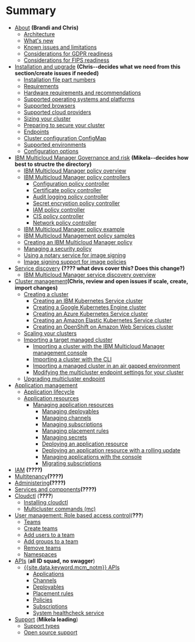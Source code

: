 # Summary
 * [About](about/mcm_welcome.md) **(Brandi and Chris)**
   * [Architecture](about/architecture.md)
   * [What's new](about/whats_new.md)
   * [Known issues and limitations](about/known_issues.md)
   * [Considerations for GDPR readiness](about/gdpr_readiness.md)
   * [Considerations for FIPS readiness](about/fips_compliance.md)
 * [Installation and upgrade](install/installation.md) **(Chris--decides what we need from this section/create issues if needed)**
   * [Installation file part numbers](install/part_numbers.md)
   * [Requirements](install/requirements.md)
   * [Hardware requirements and recommendations](install/hardware_reqs.md)
   * [Supported operating systems and platforms](install/supported_os.md)
   * [Supported browsers](install/supported_browsers.md)
   * [Supported cloud providers](install/supported_clouds.md)
   * [Sizing your cluster](install/plan_capacity.md)
   * [Preparing to secure your cluster](install/plan_security.md)
   * [Endpoints](install/cluster_endpoints.md)
   * [Cluster configuration ConfigMap](install/configmap_cluster.md)
   * [Supported environments](install/environments_overview.md)
   * [Configuration options](install/config_install.md)
 * [IBM Multicloud Manager Governance and risk](compliance/compliance_intro.md) **(Mikela--decides how best to structre the directory)**
   * [IBM Multicloud Manager policy overview](compliance/policy_overview.md)
   * [IBM Multicloud Manager policy controllers](compliance/policy_controllers.md)
     * [Configuration policy controller](manage_policies/config_policy_ctrl.md)
     * [Certificate policy controller](manage_policies/cert_policy_ctrl.md)
     * [Audit logging policy controller](manage_policies/audit_policy_ctrl.md)
     * [Secret encryption policy controller](manage_policies/encrypt_policy.md)
     * [IAM policy controller](manage_policies/iam_policy_ctrl.md) <!--TBD-->
     * [CIS policy controller](manage_policies/cis_policy.md)
     * [Network policy controller](manage_policies/nw_policy_ctrl.md)
   * [IBM Multicloud Manager policy example](compliance/policy_example.md)
   * [IBM Multicloud Management policy samples](manage_policies/policy_samples.md)
   * [Creating an IBM Multicloud Manager policy](compliance/create_policy.md)
   * [Managing a security policy](manage_cluster/manage_grc_policy.md)
   * [Using a notary service for image signing](compliance/notary_server.md)
   * [Image signing support for image policies](compliance/image_policy_signing.md)
 * [Service discovery](working_serv_intro.md) **(???? what devs cover this? Does this change?)**
   * [IBM Multicloud Manager service discovery overview](serv_overview.md)
 * [Cluster management](manage_cluster/intro.md)**(Chris, review and open issues if scale, create, import changes)**
   * [Creating a cluster](manage_cluster/create.md)
     * [Creating an IBM Kubernetes Service cluster](manage_cluster/create_iks..md)
     * [Creating a Google Kubernetes Engine cluster](manage_cluster/create_gke.md)
     * [Creating an Azure Kubernetes Service cluster](manage_cluster/create_aks.md)
     * [Creating an Amazon Elastic Kubernetes Service cluster](manage_cluster/create_eks.md)
     * [Creating an OpenShift on Amazon Web Services cluster](manage_cluster/create_ocp_aws.md)
   * [Scaling your clusters](manage_cluster/scale_mcm.md)
   * [Importing a target managed cluster](manage_cluster/import.md)
     * [Importing a cluster with the IBM Multicloud Manager management console](manage_cluster/import_gui.md)
     * [Importing a cluster with the CLI](manage_cluster/import_cli.md)
     * [Importing a managed cluster in an air gapped environment](manage_cluster/offline_endpoint.md)
     * [Modifying the multicluster endpoint settings for your cluster](manage_cluster/modify_mc_end.md)
   * [Upgrading multicluster endpoint](manage_cluster/upgrade_mc_endpoint.md)
 * [Application management](manage_applications/overview.md)
   * [Application lifecycle](manage_applications/app_lifecycle.md)
   * [Application resources](manage_applications/app_resources.md)
     * [Managing application resources](manage_applications/managing_apps.md)
       * [Managing deployables](manage_applications/managing_deployables.md)
       * [Managing channels](manage_applications/managing_channels.md)
       * [Managing subscriptions](manage_applications/managing_subscriptions.md)
       * [Managing placement rules](manage_applications/managing_placement_rules.md)
       * [Managing secrets](manage_applications/managing_secrets.md)
       * [Deploying an application resource](manage_applications/deployment_app.md)
       * [Deploying an application resource with a rolling update](manage_applications/deployment_rollout.md)
       * [Managing applications with the console](manage_applications/managing_apps_console.md)
       * [Migrating subscriptions](manage_applications/migrate_subscriptions.md)
 *  [IAM](iam_intro.md) **(????)**
 *  [Multitenancy](multitenancy.md)**(????)**
 *  [Administering](admin/intro.md)**(????)**
 *  [Services and components](components.md)**(????)**
 *  [Cloudctl](cloudctl_intro.md) (**????**)
    *  [Installing cloudctl](install_cli.md)
    *  [Multicluster commands (mc)](cli_mc_commands.md)
 *  [User management: Role based access control](user_management/assign_role.md)(**???**)
    * [Teams](user_management/teams.md)
     * [Create teams](user_management/create_team.md)
     * [Add users to a team](user_management/add_user.md)
     * [Add groups to a team](user_management/add_group.md)
    * [Remove teams](user_management/remove_team.md)
    * [Namespaces](user_management/projects.md)     
 * [APIs](apis/cfc_api.md) (**all ID squad, no swagger**)
    * [{{site.data.keyword.mcm_notm}} APIs](apis/mcm_apis.md)
      * [Applications](apis/applications.json)<!--need to change to .md file bc swagger is not supported for RH doc-->
      * [Channels](apis/channels.json)<!--same issue-->
      * [Deployables](apis/deployables.json)<!--not sure if this should brought over; same issue-->
      * [Placement rules](apis/placementRules.json)<!--same-->
      * [Policies](apis/policies.json)<!--same-->
      * [Subscriptions](apis/subscriptions.json)<!--same-->
      * [System healthcheck service](apis/system_hc_api.json)<!--need to verify that system healthchek is coming to RACM-->
 * [Support](troubleshoot/support.md) (**Mikela leading**)
    * [Support types](troubleshoot/support_types.md)
    * [Open source support](troubleshoot/opensource_support.md)
